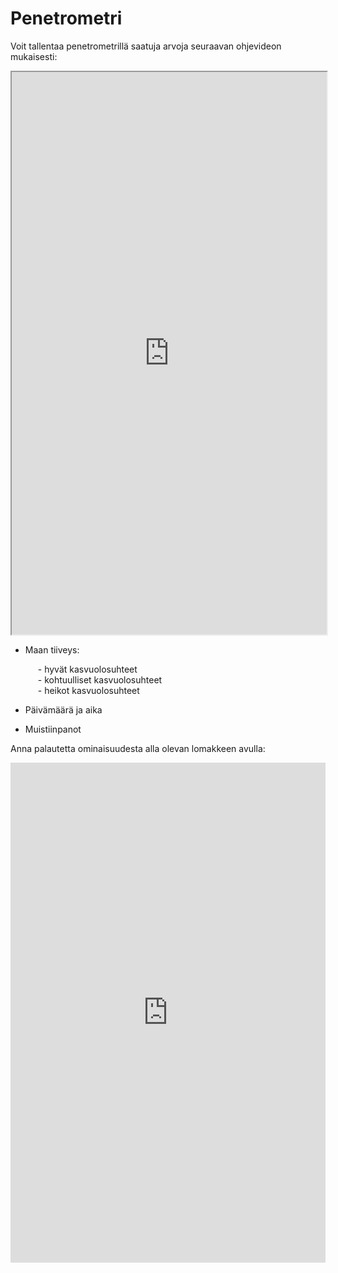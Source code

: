 # Penetrometri

Voit tallentaa penetrometrillä saatuja arvoja seuraavan ohjevideon mukaisesti:

<iframe src="https://drive.google.com/file/d/1Zd3uz1QsACq4c7LoOVfdNT7PGA2acDqv/preview" width="100%" height="900"></iframe>

- Maan tiiveys:
  <div style="margin-left: 20px;">
  - hyvät kasvuolosuhteet<br/>  
  - kohtuulliset kasvuolosuhteet<br/>  
  - heikot kasvuolosuhteet<br/>  
  </div>

- Päivämäärä ja aika
- Muistiinpanot

Anna palautetta ominaisuudesta alla olevan lomakkeen avulla: 
<iframe 
    src="https://docs.google.com/forms/d/e/1FAIpQLSfsGGxcdoyVvwqIh-dGyleqlHLDa48dSnIgMMCHhSZR-pgl4Q/viewform?usp=pp_url&entry.76641795=Penetrometri&embedded=true" 
    width="100%" 
    height="800" 
    frameborder="0" 
    marginheight="0" 
    marginwidth="0">
Ladataan…
</iframe>
